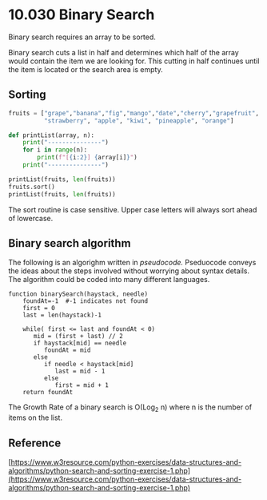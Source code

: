 # 10.030 Binary Search

Binary search requires an array to be sorted.

Binary search cuts a list in half and determines which half of the array would contain the item we are looking for.  This cutting in half continues until the item is located or the search area is empty.

## Sorting


```python
fruits = ["grape","banana","fig","mango","date","cherry","grapefruit",
          "strawberry", "apple", "kiwi", "pineapple", "orange"]

def printList(array, n):
    print("---------------")
    for i in range(n):
        print(f"[{i:2}] {array[i]}")
    print("---------------")

printList(fruits, len(fruits))
fruits.sort()
printList(fruits, len(fruits))
```

The sort routine is case sensitive.  Upper case letters will always sort ahead of lowercase.


## Binary search algorithm

The following is an algorighm written in *pseudocode.*  Pseduocode conveys the ideas about the steps involved without worrying about syntax details.  The algorithm could be coded into many different languages.  

```text
function binarySearch(haystack, needle)
    foundAt=-1  #-1 indicates not found
    first = 0
    last = len(haystack)-1

    while( first <= last and foundAt < 0)
       mid = (first + last) // 2
       if haystack[mid] == needle
          foundAt = mid
       else
          if needle < haystack[mid]
             last = mid - 1
          else
             first = mid + 1
    return foundAt
```

The Growth Rate of a binary search is O(Log<sub>2</sub> n) where n is the number of items on the list.

## Reference
[https://www.w3resource.com/python-exercises/data-structures-and-algorithms/python-search-and-sorting-exercise-1.php](https://www.w3resource.com/python-exercises/data-structures-and-algorithms/python-search-and-sorting-exercise-1.php)